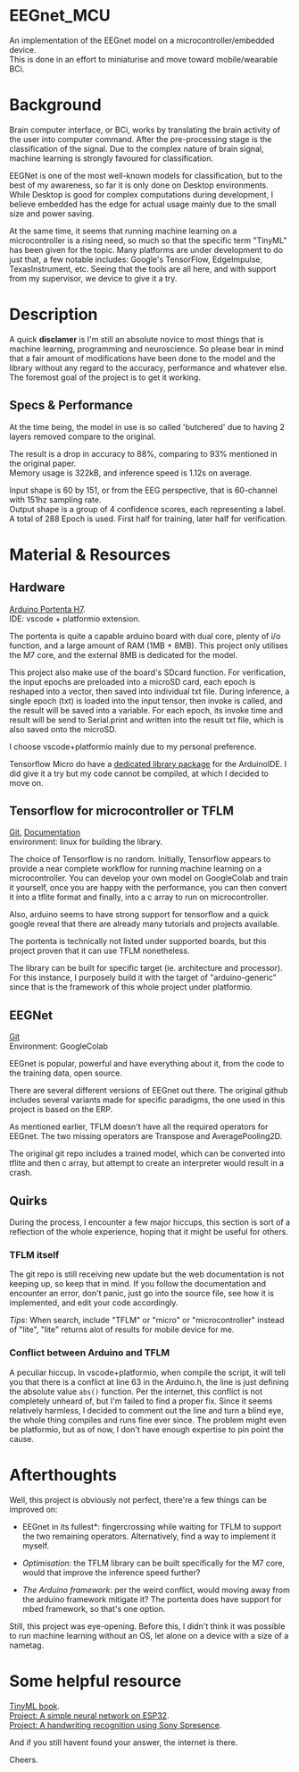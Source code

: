 # EEGnet_MCU
An implementation of the EEGnet model on a microcontroller/embedded device.  
This is done in an effort to miniaturise and move toward mobile/wearable BCi. 

# Background 
Brain computer interface, or BCi, works by translating the brain activity of the user into computer command. After the pre-processing stage is the classification of the signal. Due to the complex nature of brain signal, machine learning is strongly favoured for classification. 

EEGNet is one of the most well-known models for classification, but to the best of my awareness, so far it is only done on Desktop environments. While Desktop is good for complex computations during development, I believe embedded has the edge for actual usage mainly due to the small size and power saving. 

At the same time, it seems that running machine learning on a microcontroller is a rising need, so much so that the specific term "TinyML" has been given for the topic. Many platforms are under development to do just that, a few notable includes: Google's TensorFlow, EdgeImpulse, TexasInstrument, etc. Seeing that the tools are all here, and with support from my supervisor, we device to give it a try.  

# Description
A quick **disclamer** is I'm still an absolute novice to most things that is machine learning, programming and neuroscience. So please bear in mind that a fair amount of modifications have been done to the model and the library without any regard to the accuracy, performance and whatever else. The foremost goal of the project is to get it working. 

## Specs & Performance
At the time being, the model in use is so called 'butchered' due to having 2 layers removed compare to the original. 

The result is a drop in accuracy to 88%, comparing to 93% mentioned in the original paper.  
Memory usage is 322kB, and inference speed is 1.12s on average. 

Input shape is 60 by 151, or from the EEG perspective, that is 60-channel with 151hz sampling rate.  
Output shape is a group of 4 confidence scores, each representing a label.  
A total of 288 Epoch is used. First half for training, later half for verification.  


# Material & Resources
## Hardware
[Arduino Portenta H7](https://docs.arduino.cc/hardware/portenta-h7).  
IDE: vscode + platformio extension. 

The portenta is quite a capable arduino board with dual core, plenty of i/o function, and a large amount of RAM (1MB + 8MB). This project only utilises the M7 core, and the external 8MB is dedicated for the model. 

This project also make use of the board's SDcard function. For verification, the input epochs are preloaded into a microSD card, each epoch is reshaped into a vector, then saved into individual txt file. During inference, a single epoch (txt) is loaded into the input tensor, then invoke is called, and the result will be saved into a variable. For each epoch, its invoke time and result will be send to Serial.print and written into the result txt file, which is also saved onto the microSD.

I choose vscode+platformio mainly due to my personal preference.

Tensorflow Micro do have a [dedicated library package](https://github.com/tensorflow/tflite-micro-arduino-examples) for the ArduinoIDE. I did give it a try but my code cannot be compiled, at which I decided to move on.  

## Tensorflow for microcontroller or TFLM
[Git](https://github.com/tensorflow/tflite-micro),
[Documentation](https://www.tensorflow.org/lite/microcontrollers)   
environment: linux for building the library.   

The choice of Tensorflow is no random. Initially, Tensorflow appears to provide a near complete workflow for running machine learning on a microcontroller. You can develop your own model on GoogleColab and train it yourself, once you are happy with the performance, you can then convert it into a tflite format and finally, into a c array to run on microcontroller.

Also, arduino seems to have strong support for tensorflow and a quick google reveal that there are already many tutorials and projects available. 

The portenta is technically not listed under supported boards, but this project proven that it can use TFLM nonetheless.  

The library can be built for specific target (ie. architecture and processor). For this instance, I purposely build it with the target of "arduino-generic" since that is the framework of this whole project under platformio. 

## EEGNet
[Git](https://github.com/vlawhern/arl-eegmodels/tree/master)  
Environment: GoogleColab

EEGnet is popular, powerful and have everything about it, from the code to the training data, open source.

There are several different versions of EEGnet out there. The original github includes several variants made for specific paradigms, the one used in this project is based on the ERP.   

As mentioned earlier, TFLM doesn't have all the required operators for EEGnet. The two missing operators are Transpose and AveragePooling2D.  

The original git repo includes a trained model, which can be converted into tflite and then c array, but attempt to create an interpreter would result in a crash. 

## Quirks
During the process, I encounter a few major hiccups, this section is sort of a reflection of the whole experience, hoping that it might be useful for others. 

### TFLM itself
The git repo is still receiving new update but the web documentation is not keeping up, so keep that in mind. If you follow the documentation and encounter an error, don't panic, just go into the source file, see how it is implemented, and edit your code accordingly.

*Tips*: When search, include "TFLM" or "micro" or "microcontroller" instead of "lite", "lite" returns alot of results for mobile device for me. 

### Conflict between Arduino and TFLM
A peculiar hiccup. In vscode+platformio, when compile the script, it will tell you that there is a conflict at line 63 in the Arduino.h, the line is just defining the absolute value `abs()` function. Per the internet, this conflict is not completely unheard of, but I'm failed to find a proper fix. Since it seems relatively harmless, I decided to comment out the line and turn a blind eye, the whole thing compiles and runs fine ever since. The problem might even be platformio, but as of now, I don't have enough expertise to pin point the cause.  

# Afterthoughts 
Well, this project is obviously not perfect, there're a few things can be improved on: 

- EEGnet in its fullest*: fingercrossing while waiting for TFLM to support the two remaining operators. Alternatively, find a way to implement it myself.  

- *Optimisation*: the TFLM library can be built specifically for the M7 core, would that improve the inference speed further?

- *The Arduino framework*: per the weird conflict, would moving away from the arduino framework mitigate it? The portenta does have support for mbed framework, so that's one option.


Still, this project was eye-opening. Before this, I didn't think it was possible to run machine learning without an OS, let alone on a device with a size of a nametag. 

# Some helpful resource
[TinyML book](https://tinymlbook.com/).   
[Project: A simple neural network on ESP32](https://github.com/atomic14/tensorflow-lite-esp32).  
[Project: A handwriting recognition using Sony Spresence](https://www.hackster.io/taroyoshino007/get-started-with-tensorflow-lite-micro-by-sony-spresense-e92bf1#code). 

And if you still havent found your answer, the internet is there.  

Cheers.
